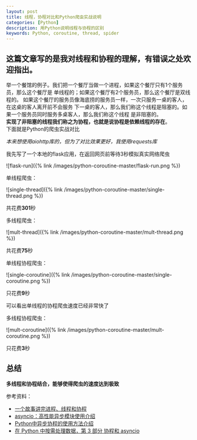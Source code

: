 ```yaml
---
layout: post
title: 线程，协程对比和Python爬虫实战说明
categories: [Python]
description: 用Python说明线程与协程的区别
keywords: Python, coroutine, thread, spider
---
```

## 这篇文章写的是我对线程和协程的理解，有错误之处欢迎指出。  
举一个餐馆的例子。我们把一个餐厅当做一个进程，如果这个餐厅只有1个服务员，那么这个餐厅是
单线程的；如果这个餐厅有2个服务员，那么这个餐厅是双线程的。
如果这个餐厅的服务员像海底捞的服务员一样，一次只服务一桌的客人，在这桌的客人离开前不会服务
下一桌的客人，那么我们称这个线程是阻塞的。如果一个服务员同时服务多桌客人，那么我们称这个线程
是非阻塞的。  
**实现了非阻塞的线程我们称之为协程，也就是说协程是依赖线程的存在**。  
下面就是Python的爬虫实战对比  

*本来想使用aiohttp库的，但为了对比效果更好，我使用requests库*  

我先写了一个本地的flask应用，在返回网页前等待3秒模拟真实网络爬虫  

![flask-run]({% link /images/python-coroutine-master/flask-run.png %})    

单线程爬虫：  

![single-thread]({% link /images/python-coroutine-master/single-thread.png %})  

共花费**301**秒   

多线程爬虫：   

![mult-thread]({% link /images/python-coroutine-master/mult-thread.png %}) 

共花费**75**秒   
 
单线程协程爬虫：  

![single-coroutine]({% link /images/python-coroutine-master/single-coroutine.png %})    

只花费**9**秒    

可以看出单线程的协程爬虫速度已经非常快了  


多线程协程爬虫：    

![mult-coroutine]({% link /images/python-coroutine-master/mult-coroutine.png %})      

只花费**3**秒    

## 总结 
**多线程和协程结合，能够使得爬虫的速度达到极致**   
   
   


参考资料：  
*   [一个故事讲完进程、线程和协程](https://mp.weixin.qq.com/s?__biz=MzAxOTc0NzExNg==&mid=2665514652&idx=1&sn=e10a979f89d594f2f51255b5834b80f7&chksm=80d67edfb7a1f7c987c7f2da9d1de24be5047ba2c8f20dd1735b0208d9b31a210c6f65ea545d&mpshare=1&scene=23&srcid=0730bT4VM0zk69zY8PL6oF6h#rd)
*   [asyncio：高性能异步模块使用介绍](https://mp.weixin.qq.com/s?__biz=MjM5MzgyODQxMQ==&mid=2650368555&idx=1&sn=a449f107c9c16466c51ce8a6939fcb1b&chksm=be9cd17f89eb5869c00e964e42e79400d4c9b993c4c5764ddbf9ef0e4b85741fc4ab05c77dbc&mpshare=1&scene=23&srcid=07163jZEvRwfwwii9F8dKopl#rd)
*   [Python中异步协程的使用方法介绍](https://cuiqingcai.com/6160.html)
*   [在 Python 中按需处理数据，第 3 部分 协程和 asyncio](https://www.ibm.com/developerworks/cn/analytics/library/ba-on-demand-data-python-3/index.html)


